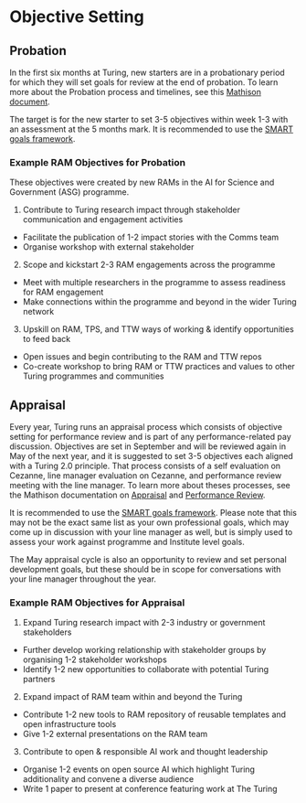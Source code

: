 # Objective Setting

## Probation

In the first six months at Turing, new starters are in a probationary period for which they will
set goals for review at the end of probation. 
To learn more about the Probation process and timelines,
see this [Mathison document](https://mathison.turing.ac.uk/page/2466).

The target is for the new starter to set 3-5 objectives within week 1-3 with an assessment 
at the 5 months mark. 
It is recommended to use the [SMART goals framework](https://en.wikipedia.org/wiki/SMART_criteria).

### Example RAM Objectives for Probation

These objectives were created by new RAMs in the AI for Science and Government (ASG) programme.

1. Contribute to Turing research impact through stakeholder communication and engagement activities
-  Facilitate the publication of 1-2 impact stories with the Comms team
-  Organise workshop with external stakeholder

2. Scope and kickstart 2-3 RAM engagements across the programme
- Meet with multiple researchers in the programme to assess readiness for RAM engagement
- Make connections within the programme and beyond in the wider Turing network 

3. Upskill on RAM, TPS, and TTW ways of working & identify opportunities to feed back
- Open issues and begin contributing to the RAM and TTW repos
- Co-create workshop to bring RAM or TTW practices and values to other Turing programmes and communities

## Appraisal

Every year, Turing runs an appraisal process which consists of objective setting for performance review and is part of any performance-related pay discussion.
Objectives are set in September and will be reviewed again in May of the next year, and it is suggested to set 3-5 objectives each aligned with a Turing 2.0 principle.
That process consists of a self evaluation on Cezanne, line manager evaluation on Cezanne, and performance review meeting with the line manager.
To learn more about theses processes, see the Mathison documentation on [Appraisal](https://mathison.turing.ac.uk/Interact/Pages/Section/ContentListing.aspx?subsection=3715) and [Performance Review](https://mathison.turing.ac.uk/page/2319).

It is recommended to use the [SMART goals framework](https://en.wikipedia.org/wiki/SMART_criteria).
Please note that this may not be the exact same list as your own professional goals, which may
come up in discussion with your line manager as well, but is simply used to assess your work
against programme and Institute level goals.

The May appraisal cycle is also an opportunity to review and set personal development goals, but these should be in scope for conversations with your line manager throughout the year.

### Example RAM Objectives for Appraisal

1. Expand Turing research impact with 2-3 industry or government stakeholders
- Further develop working relationship with stakeholder groups by organising 1-2 stakeholder workshops
- Identify 1-2 new opportunities to collaborate with potential Turing partners
2. Expand impact of RAM team within and beyond the Turing
- Contribute 1-2 new tools to RAM repository of reusable templates and open infrastructure tools
- Give 1-2 external presentations on the RAM team
3. Contribute to open & responsible AI work and thought leadership
- Organise 1-2 events on open source AI which highlight Turing additionality and convene a diverse audience
- Write 1 paper to present at conference featuring work at The Turing
